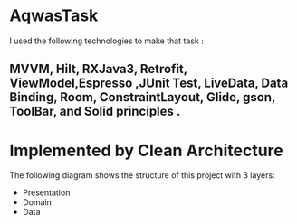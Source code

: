 # AqwasTask
I used the following technologies to make that task :
## MVVM, Hilt, RXJava3, Retrofit, ViewModel,Espresso ,JUnit Test, LiveData, Data Binding, Room, ConstraintLayout, Glide, gson, ToolBar, and Solid principles .
# Implemented by Clean Architecture
The following diagram shows the structure of this project with 3 layers:
- Presentation
- Domain
- Data
